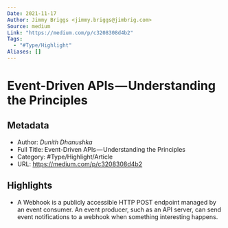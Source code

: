 ```yaml
---
Date: 2021-11-17
Author: Jimmy Briggs <jimmy.briggs@jimbrig.com>
Source: medium
Link: "https://medium.com/p/c3208308d4b2"
Tags:
  - "#Type/Highlight"
Aliases: []
---
```


# Event-Driven APIs — Understanding the Principles

## Metadata

* Author: *Dunith Dhanushka*
* Full Title: Event-Driven APIs — Understanding the Principles
* Category: #Type/Highlight/Article
* URL: https://medium.com/p/c3208308d4b2

## Highlights

* A Webhook is a publicly accessible HTTP POST endpoint managed by an event consumer. An event producer, such as an API server, can send event notifications to a webhook when something interesting happens.
